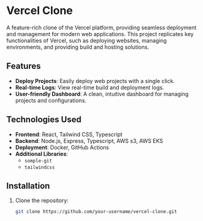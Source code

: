 # Vercel Clone

A feature-rich clone of the Vercel platform, providing seamless deployment and management for modern web applications.
This project replicates key functionalities of Vercel, such as deploying websites, managing environments,
and providing build and hosting solutions.

## Features

- **Deploy Projects**: Easily deploy web projects with a single click.
- **Real-time Logs**: View real-time build and deployment logs.
- **User-friendly Dashboard**: A clean, intuitive dashboard for managing projects and configurations.

## Technologies Used

- **Frontend**: React, Tailwind CSS, Typescript
- **Backend**: Node.js, Express, Typescript, AWS s3, AWS EKS
- **Deployment**: Docker, GitHub Actions
- **Additional Libraries**: 
  - `somple-git`
  - `tailwindcss`

## Installation

1. Clone the repository:
   ```bash
   git clone https://github.com/your-username/vercel-clone.git
